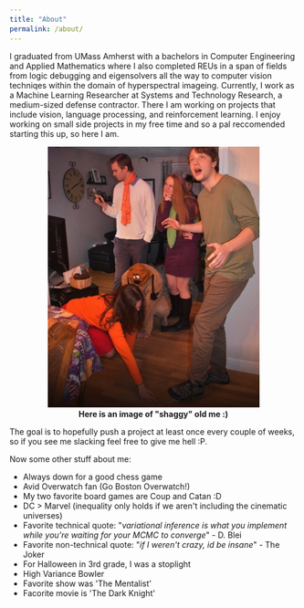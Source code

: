 ```yaml
---
title: "About"
permalink: /about/
---
```


I graduated from UMass Amherst with a bachelors in Computer Engineering and Applied Mathematics where I also completed REUs in a span of fields from logic debugging and eigensolvers all the way to computer vision techniqes within the domain of hyperspectral imageing. Currently, I work as a Machine Learning Researcher at Systems and Technology Research, a medium-sized defense contractor. There I am working on projects that include vision, language processing, and reinforcement learning. I enjoy working on small side projects in my free time and so a pal reccomended starting this up, so here I am.  
  
<p align="center">
  <img src="/images/other/im_shaggy.png">
  <br><b>Here is an image of "shaggy" old me :)</b>
</p>  
  
The goal is to hopefully push a project at least once every couple of weeks, so if you see me slacking feel free to give me hell :P.  

Now some other stuff about me:  
   - Always down for a good chess game
   - Avid Overwatch fan (Go Boston Overwatch!)
   - My two favorite board games are Coup and Catan :D
   - DC > Marvel (inequality only holds if we aren't including the cinematic universes)
   - Favorite technical quote: "*variational inference is what you implement while you're waiting for your MCMC to converge*" - D. Blei
   - Favorite non-technical quote: "*if I weren't crazy, id be insane*" - The Joker
   - For Halloween in 3rd grade, I was a stoplight     
   - High Variance Bowler  
   - Favorite show was 'The Mentalist'
   - Facorite movie is 'The Dark Knight'
